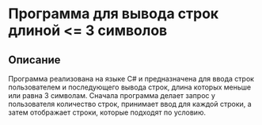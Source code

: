 # Программа для вывода строк длиной <= 3 символов

## Описание
Программа реализована на языке C# и предназначена для ввода строк пользователем и последующего вывода строк, длина которых меньше или равна 3 символам. Сначала программа делает запрос у пользователя количество строк, принимает ввод для каждой строки, а затем отображает строки, которые подходят по условию.